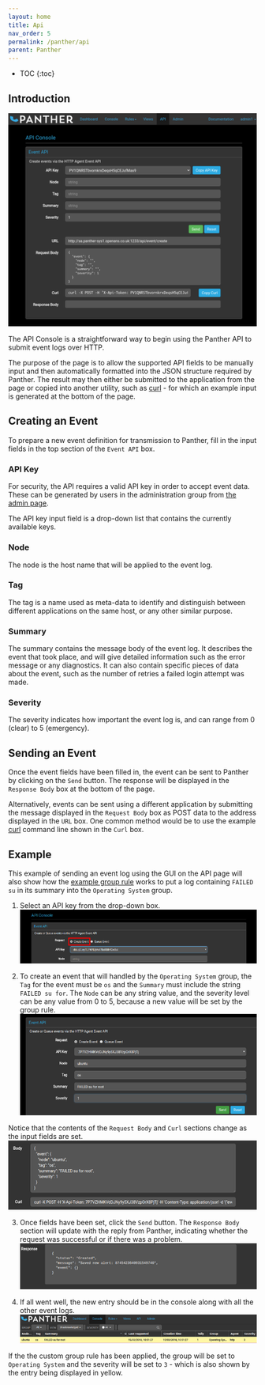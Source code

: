 ```yaml
---
layout: home
title: Api
nav_order: 5
permalink: /panther/api
parent: Panther
---
```


* TOC
{:toc}

## Introduction

![](media/panther-api.png)

The API Console is a straightforward way to begin using the Panther
API to submit event logs over HTTP.

The purpose of the page is to allow the supported API fields to be
manually input and then automatically formatted into the JSON
structure required by Panther. The result may then either be submitted
to the application from the page or copied into another utility, such
as [curl](https://curl.haxx.se/) - for which an example input is
generated at the bottom of the page.

## Creating an Event

To prepare a new event definition for transmission to Panther, fill in
the input fields in the top section of the `Event API` box.

### API Key

For security, the API requires a valid API key in order to accept
event data. These can be generated by users in the administration
group from [the admin page](../admin#api-keys).

The API key input field is a drop-down list that contains the
currently available keys.

### Node

The node is the host name that will be applied to the event log.

### Tag

The tag is a name used as meta-data to identify and distinguish
between different applications on the same host, or any other similar
purpose.

### Summary

The summary contains the message body of the event log. It describes
the event that took place, and will give detailed information such as
the error message or any diagnostics. It can also contain specific
pieces of data about the event, such as the number of retries a failed
login attempt was made.

### Severity

The severity indicates how important the event log is, and can range
from 0 (clear) to 5 (emergency).

## Sending an Event

Once the event fields have been filled in, the event can be sent to
Panther by clicking on the `Send` button. The response will be
displayed in the `Response Body` box at the bottom of the page.

Alternatively, events can be sent using a different application by
submitting the message displayed in the `Request Body` box as POST
data to the address displayed in the `URL` box. One common method
would be to use the example [curl](https://curl.haxx.se/) command line
shown in the `Curl` box.


## Example

This example of sending an event log using the GUI on the API page
will also show how the [example group rule](../rules#group-rulse)
works to put a log containing `FAILED su` in its summary into the
`Operating System` group.

1. Select an API key from the drop-down box.
![](./media/apistep1.png)

2. To create an event that will handled by the `Operating System`
group, the `Tag` for the event must be `os` and the `Summary` must
include the string `FAILED su for`. The `Node` can be any string
value, and the severity level can be any value from 0 to 5, because a
new value will be set by the group rule.
![](./media/apistep2.png)

Notice that the contents of the `Request Body` and `Curl` sections
change as the input fields are set.
![](./media/apistep3.png)

3. Once fields have been set, click the `Send` button. The `Response
Body` section will update with the reply from Panther, indicating
whether the request was successful or if there was a problem.
![](./media/apistep4.png)

4. If all went well, the new entry should be in the console along with
all the other event logs.
![](./media/apistep5.png)

If the the custom group rule has been applied, the group will be set
to `Operating System` and the severity will be set to `3` - which is
also shown by the entry being displayed in yellow.

